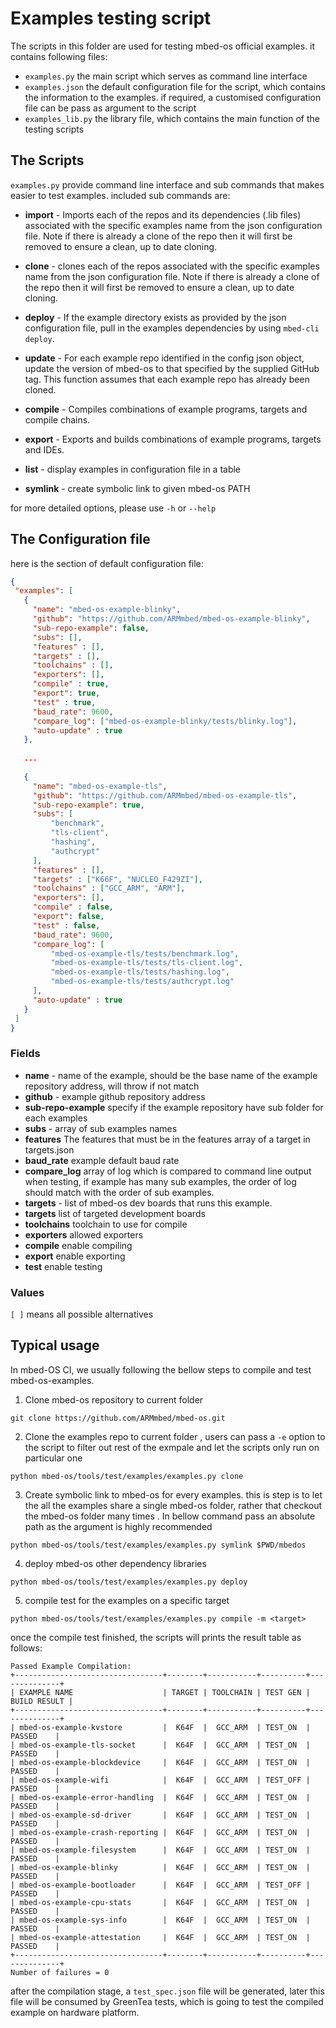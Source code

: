 # Examples testing script

The scripts in this folder are used for testing mbed-os official examples. it contains following files:

- `examples.py` the main script which serves as command line interface
- `examples.json` the default configuration file for the script, which contains the information to the examples. if required, a customised configuration file can be pass as argument to the script
- `examples_lib.py` the library file, which contains the main function of the testing scripts


## The Scripts

`examples.py` provide command line interface and sub commands that makes easier to test examples. included  sub commands  are:

* **import** - Imports each of the repos and its dependencies (.lib files) associated  with the specific examples name from the json configuration file. Note if there is already a clone of the repo then it will first be removed to  ensure a clean, up to date cloning.

* **clone** - clones each of the repos associated with the specific examples name from the json configuration file. Note if there is already a clone of the repo then it will first be removed to ensure a clean, up to date cloning.

* **deploy** - If the example directory exists as provided by the json configuration file, pull in the examples dependencies by using `mbed-cli deploy`.

* **update** - For each example repo identified in the config json object, update the version of mbed-os to that specified by the supplied GitHub tag. This function assumes that each example repo has already been cloned.

* **compile** - Compiles combinations of example programs, targets and compile chains.

* **export** - Exports and builds combinations of example programs, targets and IDEs.

* **list** - display examples in configuration file in a table

* **symlink** - create symbolic link to given mbed-os PATH

for more detailed options, please use `-h` or `--help` 


## The Configuration file

here is the section of default configuration file:

 ```json
 {
  "examples": [
    {
      "name": "mbed-os-example-blinky",
      "github": "https://github.com/ARMmbed/mbed-os-example-blinky",
      "sub-repo-example": false,
      "subs": [],
      "features" : [],
      "targets" : [],
      "toolchains" : [],
      "exporters": [],
      "compile" : true,
      "export": true,
      "test" : true,
      "baud_rate": 9600,
      "compare_log": ["mbed-os-example-blinky/tests/blinky.log"],
      "auto-update" : true
    },
      
    ...
    
    {
      "name": "mbed-os-example-tls",
      "github": "https://github.com/ARMmbed/mbed-os-example-tls",
      "sub-repo-example": true,
      "subs": [
          "benchmark",
          "tls-client",
          "hashing",
          "authcrypt"
      ],
      "features" : [],
      "targets" : ["K66F", "NUCLEO_F429ZI"],
      "toolchains" : ["GCC_ARM", "ARM"],
      "exporters": [],
      "compile" : false,
      "export": false,
      "test" : false,
      "baud_rate": 9600,
      "compare_log": [
          "mbed-os-example-tls/tests/benchmark.log",
          "mbed-os-example-tls/tests/tls-client.log",
          "mbed-os-example-tls/tests/hashing.log",
          "mbed-os-example-tls/tests/authcrypt.log"
      ],
      "auto-update" : true
    }
  ]
}

 ```

### Fields

* **name** - name of the example, should be the base name of the example repository address, will throw if not match
* **github** - example github repository address
* **sub-repo-example** specify if the example repository have sub folder for each examples
* **subs** - array of sub examples names
* **features** The features that must be in the features array of a target in targets.json
* **baud_rate** example default baud rate
* **compare_log**  array of log which is compared to command line output when testing, if example has many sub examples, the order of log should match with the order of sub examples. 
* **targets** - list of mbed-os dev boards that runs this example. 
* **targets** list of targeted development boards
* **toolchains** toolchain to use for compile
* **exporters** allowed exporters
* **compile** enable compiling
* **export** enable exporting
* **test** enable testing

### Values

`[ ]` means all possible alternatives



## Typical usage

In mbed-OS CI, we usually following the bellow steps to compile and test  mbed-os-examples.

1. Clone mbed-os repository to current folder 

```
git clone https://github.com/ARMmbed/mbed-os.git
```

2. Clone the examples repo to current folder , users can pass a `-e` option to the script to filter out rest of the exmpale and let the scripts only run on particular one 

```
python mbed-os/tools/test/examples/examples.py clone
```

3. Create symbolic link to mbed-os for every examples. this is step is to let the all the examples share a single mbed-os folder, rather that checkout the mbed-os folder many times . In bellow command pass an absolute path as the argument is highly recommended  

```
python mbed-os/tools/test/examples/examples.py symlink $PWD/mbedos
```
4. deploy mbed-os other dependency libraries

```
python mbed-os/tools/test/examples/examples.py deploy
```
5. compile test for the examples on a specific target
```
python mbed-os/tools/test/examples/examples.py compile -m <target>
```
once the compile test finished, the scripts will prints the result table as follows:

```
Passed Example Compilation:
+---------------------------------+--------+-----------+----------+--------------+
| EXAMPLE NAME                    | TARGET | TOOLCHAIN | TEST GEN | BUILD RESULT |
+---------------------------------+--------+-----------+----------+--------------+
| mbed-os-example-kvstore         |  K64F  |  GCC_ARM  | TEST_ON  |    PASSED    |
| mbed-os-example-tls-socket      |  K64F  |  GCC_ARM  | TEST_ON  |    PASSED    |
| mbed-os-example-blockdevice     |  K64F  |  GCC_ARM  | TEST_ON  |    PASSED    |
| mbed-os-example-wifi            |  K64F  |  GCC_ARM  | TEST_OFF |    PASSED    |
| mbed-os-example-error-handling  |  K64F  |  GCC_ARM  | TEST_ON  |    PASSED    |
| mbed-os-example-sd-driver       |  K64F  |  GCC_ARM  | TEST_ON  |    PASSED    |
| mbed-os-example-crash-reporting |  K64F  |  GCC_ARM  | TEST_ON  |    PASSED    |
| mbed-os-example-filesystem      |  K64F  |  GCC_ARM  | TEST_ON  |    PASSED    |
| mbed-os-example-blinky          |  K64F  |  GCC_ARM  | TEST_ON  |    PASSED    |
| mbed-os-example-bootloader      |  K64F  |  GCC_ARM  | TEST_OFF |    PASSED    |
| mbed-os-example-cpu-stats       |  K64F  |  GCC_ARM  | TEST_ON  |    PASSED    |
| mbed-os-example-sys-info        |  K64F  |  GCC_ARM  | TEST_ON  |    PASSED    |
| mbed-os-example-attestation     |  K64F  |  GCC_ARM  | TEST_ON  |    PASSED    |
+---------------------------------+--------+-----------+----------+--------------+
Number of failures = 0
```

after the compilation stage, a `test_spec.json` file will be generated, later this file will be consumed by GreenTea tests, which is going to test the compiled example on hardware platform. 


